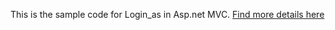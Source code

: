This is the sample code for Login_as in Asp.net MVC. [Find more details here](https://drunkcoding.net/how-to-develop-login-as-on-asp-net-mvc/)